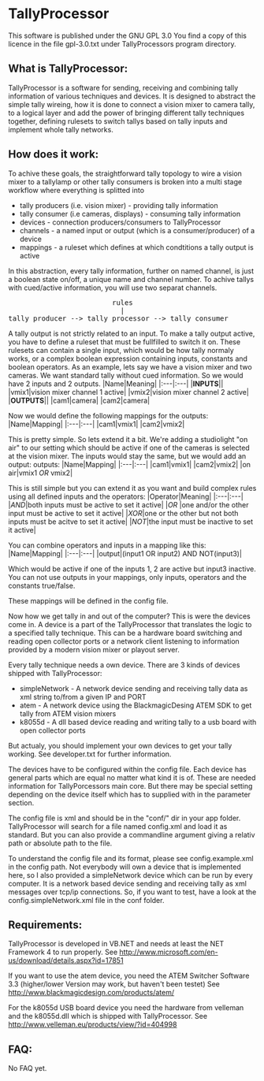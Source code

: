 TallyProcessor
==============

This software is published under the GNU GPL 3.0
You find a copy of this licence in the file gpl-3.0.txt under TallyProcessors program directory.  


What is TallyProcessor:
-----------------------

TallyProcessor is a software for sending, receiving and combining tally information of various techniques and devices.
It is designed to abstract the simple tally wireing, how it is done to connect a vision mixer to camera tally, to a logical layer
and add the power of bringing different tally techniques together, defining rulesets to switch tallys based on tally inputs and implement
whole tally networks.  


How does it work:
-----------------

To achive these goals, the straightforward tally topology to wire a vision mixer to a tallylamp or other tally consumers 
is broken into a multi stage workflow where everything is splitted into
* tally producers (i.e. vision mixer)         - providing tally information
* tally consumer (i.e cameras, displays)      - consuming tally information
* devices                                     - connection producers/consumers to TallyProcessor
* channels                                    - a named input or output (which is a consumer/producer) of a device
* mappings                                    - a ruleset which defines at which condtitions a tally output is active
    
In this abstraction, every tally information, further on named channel, is just a boolean state on/off, a unique name and channel number.
To achive tallys with cued/active information, you will use two separat channels.

<pre>
                         rules
                           |
tally producer --> tally processor --> tally consumer
</pre>

A tally output is not strictly related to an input. To make a tally output active, you have to define a ruleset that must be fullfilled
to switch it on. These rulesets can contain a single input, which would be how tally normaly works, or a complex boolean expression
containing inputs, constants and boolean operators.
As an example, lets say we have a vision mixer and two cameras. We want standard tally without cued information.
So we would have 2 inputs and 2 outputs.
|Name|Meaning|
|:---|:---|
|**INPUTS**||
|vmix1|vision mixer channel 1 active|
|vmix2|vision mixer channel 2 active|
|**OUTPUTS**||
|cam1|camera|
|cam2|camera|
	
Now we would define the following mappings for the outputs:
|Name|Mapping|
|:---|:---|
|cam1|vmix1|
|cam2|vmix2|
        
This is pretty simple. So lets extend it a bit.
We're adding a studiolight "on air" to our setting which should be active if one of the cameras is selected at the vision mixer. 
The inputs would stay the same, but we would add an output:
outputs:
|Name|Mapping|
|:---|:---|
|cam1|vmix1|
|cam2|vmix2|
|on air|vmix1 *OR* vmix2|
        
This is still simple but you can extend it as you want and build complex rules using all defined inputs and the operators:
|Operator|Meaning|
|:---|:---|
|*AND*|both inputs must be active to set it active|
|*OR* |one and/or the other input must be active to set it active|
|*XOR*|one or the other but not both inputs must be acitve to set it active|
|*NOT*|the input must be inactive to set it active|

You can combine operators and inputs in a mapping like this:
|Name|Mapping|
|:---|:---|
|output|(input1 OR input2) AND NOT(input3)|
    
Which would be active if one of the inputs 1, 2 are active but input3 inactive.
You can not use outputs in your mappings, only inputs, operators and the constants true/false.

These mappings will be defined in the config file.


Now how we get tally in and out of the computer?
This is were the devices come in.
A device is a part of the TallyProcessor that translates the logic to a specified tally technique.
This can be a hardware board switching and reading open collector ports or a network client listening to
information provided by a modern vision mixer or playout server.

Every tally technique needs a own device. 
There are 3 kinds of devices shipped with TallyProcessor:
* simpleNetwork   -   A network device sending and receiving tally data as xml string to/from a given IP and PORT
* atem            -   A network device using the BlackmagicDesing ATEM SDK to get tally from ATEM vision mixers
* k8055d          -   A dll based device reading and writing tally to a usb board with open collector ports
    
But actualy, you should implement your own devices to get your tally working.
See developer.txt for further information.

The devices have to be configured within the config file. Each device has general parts which are equal no matter what
kind it is of. These are needed information for TallyPorcessors main core. But there may be special setting depending
on the device itself which has to supplied with in the parameter section.

The config file is xml and should be in the "conf/" dir in your app folder.
TallyProcessor will search for a file named config.xml and load it as standard.
But you can also provide a commandline argument giving a relativ path or absolute path to the file.

To understand the config file and its format, please see config.example.xml in the config path.
Not everybody will own a device that is implemented here, so I also provided a simpleNetwork device
which can be run by every computer. It is a network based device sending and receiving tally as xml messages
over tcp/ip connections.
So, if you want to test, have a look at the config.simpleNetwork.xml file in the conf folder.


Requirements:
-------------

TallyProcessor is developed in VB.NET and needs at least the 
NET Framework 4
to run properly.
See http://www.microsoft.com/en-us/download/details.aspx?id=17851

If you want to use the atem device, you need the
ATEM Switcher Software 3.3 (higher/lower Version may work, but haven't been testet)
See http://www.blackmagicdesign.com/products/atem/

For the k8055d USB board device you need the hardware from velleman 
and the k8055d.dll which is shipped with TallyProcessor. 
See http://www.velleman.eu/products/view/?id=404998


FAQ:
----

No FAQ yet.
